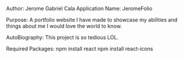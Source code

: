 Author: Jerome Gabriel Cala
Application Name: JeromeFolio

Purpose: 
A portfolio website I have made to showcase my abilities and things about me I would love the world to know.

AutoBiography:
This project is so tedious LOL. 

Required Packages:
npm install react
npm install react-icons
